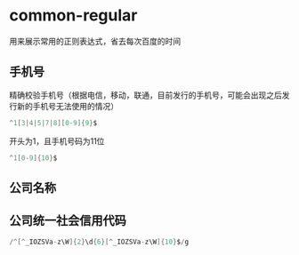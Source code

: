 # common-regular
用来展示常用的正则表达式，省去每次百度的时间
## 手机号
精确校验手机号（根据电信，移动，联通，目前发行的手机号，可能会出现之后发行新的手机号无法使用的情况）
``` java
^1[3|4|5|7|8][0-9]{9}$
```
开头为1，且手机号码为11位
``` java
^1[0-9]{10}$
```
## 公司名称

## 公司统一社会信用代码
``` java
/^[^_IOZSVa-z\W]{2}\d{6}[^_IOZSVa-z\W]{10}$/g
```
